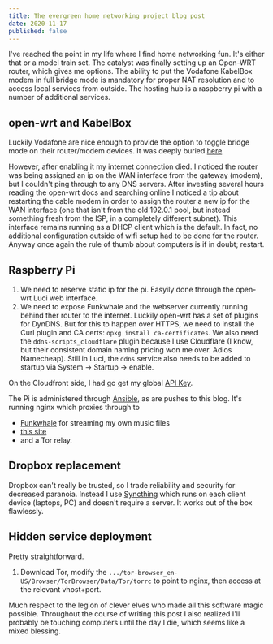 ```yaml
---
title: The evergreen home networking project blog post
date: 2020-11-17
published: false
---
```

I've reached the point in my life where I find home networking fun. It's either that or a model train set. The catalyst was finally setting up an Open-WRT router, which gives me options. The ability to put the Vodafone KabelBox modem in full bridge mode is mandatory for proper NAT resolution and to access local services from outside. The hosting hub is a raspberry pi with a number of additional services.

## open-wrt and KabelBox

Luckily Vodafone are nice enough to provide the option to toggle bridge mode on their router/modem devices. It was deeply buried [here](https://kabel.vodafone.de/meinkabel/einstellungen/interneteinstellungen/bridgemode_tipps#)

However, after enabling it my internet connection died. I noticed the router was being assigned an ip on the WAN interface from the gateway (modem), but I couldn't ping through to any DNS servers.  After investing several hours reading the open-wrt docs and searching online I noticed a tip about restarting the cable modem in order to assign the router a new ip for the WAN interface (one that isn't from the old 192.0.1 pool, but instead something fresh from the ISP, in a completely different subnet). This interface remains running as a DHCP client which is the default. In fact, no additional configuration outside of wifi setup had to be done for the router. Anyway once again the rule of thumb about computers is if in doubt; restart.

## Raspberry Pi
1. We need to reserve static ip for the pi. Easyily done through the open-wrt Luci web interface.
2. We need to expose Funkwhale and the webserver currently running behind ther router to the internet. Luckily open-wrt has a set of plugins for DynDNS. But for this to happen over HTTPS, we need to install the Curl plugin and CA certs: `opkg install ca-certificates`. We also need the `ddns-scripts_cloudflare` plugin because I use Cloudflare (I know, but their consistent domain naming pricing won me over. Adios Namecheap). Still in Luci, the `ddns`  service also needs to be added to startup via System -> Startup -> enable.

On the Cloudfront side, I had go get my global [API Key](https://dash.cloudflare.com/profile/api-tokens).

The Pi is administered through [Ansible](https://www.ansible.com), as are pushes to this blog. It's running nginx which proxies through to
* [Funkwhale](https://funkwhale.audio/) for streaming my own music files
* [this site](____)
* and a Tor relay.

## Dropbox replacement

Dropbox can't really be trusted, so I trade reliability and security for decreased paranoia. Instead I use [Syncthing](https://syncthing.net/) which runs on each client device (laptops, PC)  and doesn't require a server. It works out of the box flawlessly.

## Hidden service deployment

Pretty straightforward.
1. Download Tor, modify the `.../tor-browser_en-US/Browser/TorBrowser/Data/Tor/torrc` to point to nginx, then access at the relevant vhost+port.

Much respect to the legion of clever elves who made all this software magic possible. Throughout the course of writing this post I also realized I'll probably be touching computers until the day I die, which seems like a mixed blessing.